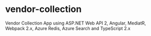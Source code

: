 # vendor-collection
Vendor Collection App using ASP.NET Web API 2, Angular, MediatR, Webpack 2.x, Azure Redis, Azure Search and TypeScript 2.x
